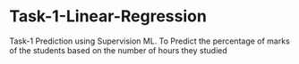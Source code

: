 # Task-1-Linear-Regression
Task-1 Prediction using Supervision ML. To Predict the percentage of marks of the students based on the number of hours they studied
